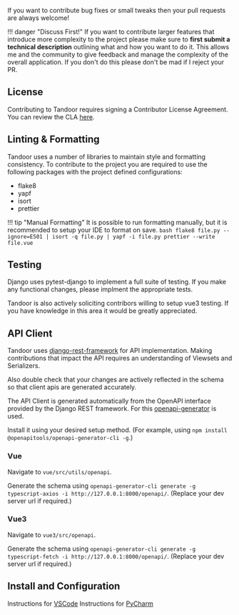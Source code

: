 If you want to contribute bug fixes or small tweaks then your pull requests are always welcome!

!!! danger "Discuss First!"
If you want to contribute larger features that introduce more complexity to the project please
make sure to **first submit a technical description** outlining what and how you want to do it.
This allows me and the community to give feedback and manage the complexity of the overall
application. If you don't do this please don't be mad if I reject your PR.

## License

Contributing to Tandoor requires signing a Contributor License Agreement. You can review the CLA [here](https://cla-assistant.io/TandoorRecipes/recipes).

## Linting & Formatting

Tandoor uses a number of libraries to maintain style and formatting consistency.
To contribute to the project you are required to use the following packages with the project defined configurations:

- flake8
- yapf
- isort
- prettier

!!! tip "Manual Formatting"
    It is possible to run formatting manually, but it is recommended to setup your IDE to format on save.
    ``` bash
    flake8 file.py --ignore=E501 | isort -q file.py | yapf -i file.py
    prettier --write file.vue
    ```

## Testing
Django uses pytest-django to implement a full suite of testing.  If you make any functional changes, please implment the appropriate
tests.

Tandoor is also actively soliciting contribors willing to setup vue3 testing.  If you have knowledge in this area it would be greatly appreciated.

## API Client

Tandoor uses [django-rest-framework](https://www.django-rest-framework.org/) for API implementation.  Making contributions that impact the API requires an understanding of
Viewsets and Serializers.  

Also double check that your changes are actively reflected in the schema so that client apis are generated accurately.

The API Client is generated automatically from the OpenAPI interface provided by the Django REST framework.
For this [openapi-generator](https://github.com/OpenAPITools/openapi-generator) is used.

Install it using your desired setup method. (For example, using `npm install @openapitools/openapi-generator-cli -g`.)

### Vue

Navigate to `vue/src/utils/openapi`.

Generate the schema using `openapi-generator-cli generate -g typescript-axios -i http://127.0.0.1:8000/openapi/`. (Replace your dev server url if required.)

### Vue3

Navigate to `vue3/src/openapi`.

Generate the schema using `openapi-generator-cli generate -g typescript-fetch -i http://127.0.0.1:8000/openapi/`. (Replace your dev server url if required.)

## Install and Configuration

Instructions for [VSCode](/docs/contribute/vscode)
Instructions for [PyCharm](/docs/contribute/pycharm)
